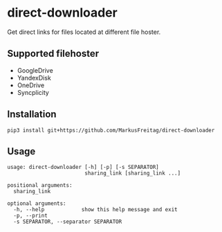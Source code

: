 # direct-downloader

Get direct links for files located at different file hoster.

## Supported filehoster
+ GoogleDrive
+ YandexDisk
+ OneDrive
+ Syncplicity

## Installation
```
pip3 install git+https://github.com/MarkusFreitag/direct-downloader
```

## Usage
```
usage: direct-downloader [-h] [-p] [-s SEPARATOR]
                         sharing_link [sharing_link ...]

positional arguments:
  sharing_link

optional arguments:
  -h, --help            show this help message and exit
  -p, --print
  -s SEPARATOR, --separator SEPARATOR
  ```
